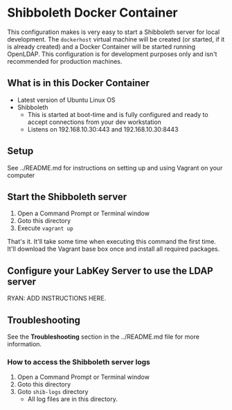Shibboleth Docker Container
==================

This configuration makes is very easy to start a Shibboleth server for local development. The `dockerhost` virtual machine will be created (or started, if it is already created) and a Docker Container will be started running OpenLDAP. This configuration is for development purposes only and isn't recommended for production machines.


## What is in this Docker Container

* Latest version of Ubuntu Linux OS
* Shibboleth
	* This is started at boot-time and is fully configured and ready to accept connections from your dev workstation 
	* Listens on 192.168.10.30:443 and 192.168.10.30:8443


## Setup 

See ../README.md for instructions on setting up and using Vagrant on your computer


## Start the Shibboleth server

1. Open a Command Prompt or Terminal window 
1. Goto this directory
1. Execute `vagrant up`

That's it. It'll take some time when executing this command the first time. It'll download the Vagrant base box once and install all required packages.


## Configure your LabKey Server to use the LDAP server 

RYAN: ADD INSTRUCTIONS HERE.


## Troubleshooting

See the **Troubleshooting** section in the ../README.md file for more information. 

### How to access the Shibboleth server logs

1. Open a Command Prompt or Terminal window 
1. Goto this directory
1. Goto `shib-logs` directory 
	* All log files are in this directory. 











